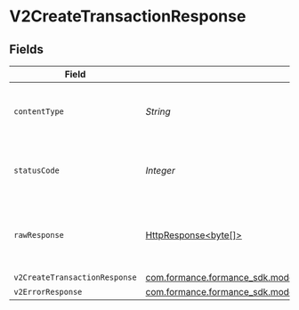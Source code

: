 # V2CreateTransactionResponse


## Fields

| Field                                                                                                                     | Type                                                                                                                      | Required                                                                                                                  | Description                                                                                                               |
| ------------------------------------------------------------------------------------------------------------------------- | ------------------------------------------------------------------------------------------------------------------------- | ------------------------------------------------------------------------------------------------------------------------- | ------------------------------------------------------------------------------------------------------------------------- |
| `contentType`                                                                                                             | *String*                                                                                                                  | :heavy_check_mark:                                                                                                        | HTTP response content type for this operation                                                                             |
| `statusCode`                                                                                                              | *Integer*                                                                                                                 | :heavy_check_mark:                                                                                                        | HTTP response status code for this operation                                                                              |
| `rawResponse`                                                                                                             | [HttpResponse<byte[]>](https://docs.oracle.com/en/java/javase/11/docs/api/java.net.http/java/net/http/HttpResponse.html)  | :heavy_minus_sign:                                                                                                        | Raw HTTP response; suitable for custom response parsing                                                                   |
| `v2CreateTransactionResponse`                                                                                             | [com.formance.formance_sdk.models.shared.V2CreateTransactionResponse](../../models/shared/V2CreateTransactionResponse.md) | :heavy_minus_sign:                                                                                                        | OK                                                                                                                        |
| `v2ErrorResponse`                                                                                                         | [com.formance.formance_sdk.models.shared.V2ErrorResponse](../../models/shared/V2ErrorResponse.md)                         | :heavy_minus_sign:                                                                                                        | Error                                                                                                                     |